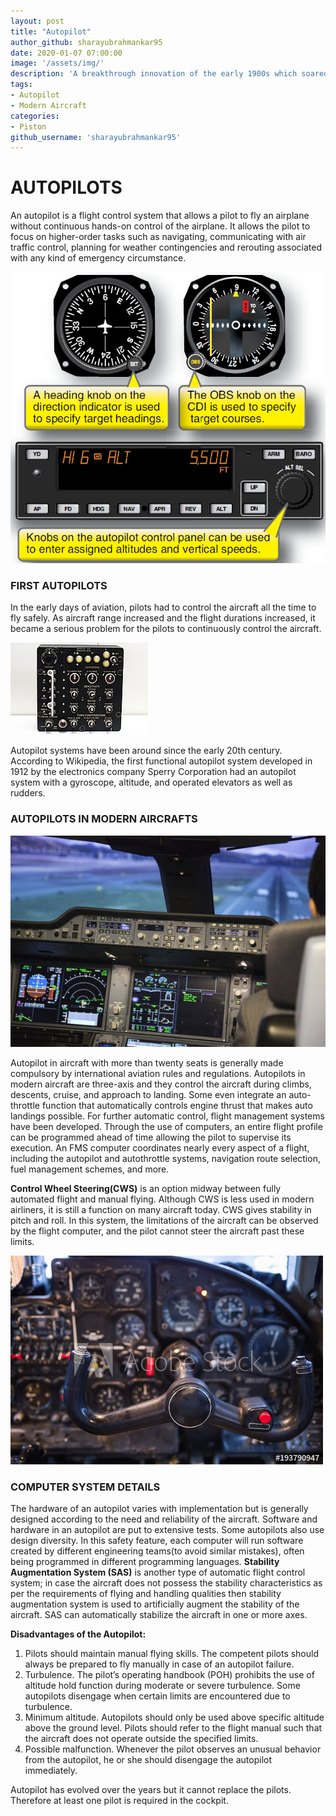 ```yaml
---
layout: post
title: "Autopilot"
author_github: sharayubrahmankar95
date: 2020-01-07 07:00:00
image: '/assets/img/'
description: 'A breakthrough innovation of the early 1900s which soared to great heights in the field of aviation - AUTOPILOT'
tags:
- Autopilot
- Modern Aircraft
categories:
- Piston
github_username: 'sharayubrahmankar95'
---
```


# AUTOPILOTS

An autopilot is a flight control system that allows a pilot to fly an airplane without continuous hands-on control of the airplane. It allows the pilot to focus on higher-order tasks such as navigating, communicating with air traffic control, planning for weather contingencies and rerouting associated with any kind of emergency circumstance.

![A simple autopilot combined with conventional navigation instruments.](/blog/assets/img/autopilot/Figure_1.png)

### FIRST AUTOPILOTS

  In the early days of aviation, pilots had to control the aircraft all the time to fly safely. As aircraft range increased and the flight durations increased, it became a serious problem for the pilots to continuously control the aircraft. 

![A World War II-era Honeywell C-1 autopilot control panel.](/blog/assets/img/autopilot/Figure_2.jpg)

Autopilot systems have been around since the early 20th century. According to Wikipedia, the first functional autopilot system developed in 1912 by the electronics company Sperry Corporation had an autopilot system with a gyroscope, altitude, and operated elevators as well as rudders.

### AUTOPILOTS IN MODERN AIRCRAFTS

![Autopilots in Modern Aircrafts](/blog/assets/img/autopilot/Figure_3.jpg)

Autopilot in aircraft with more than twenty seats is generally made compulsory by international aviation rules and regulations. Autopilots in modern aircraft are three-axis and they control the aircraft during climbs, descents, cruise, and approach to landing. Some even integrate an auto-throttle function that automatically controls engine thrust that makes auto landings possible.
For further automatic control, flight management systems have been developed. Through the use of computers, an entire flight profile can be programmed ahead of time allowing the pilot to supervise its execution. An FMS computer coordinates nearly every aspect of a flight, including the autopilot and autothrottle systems, navigation route selection, fuel management schemes, and more.

**Control Wheel Steering(CWS)** is an option midway between fully automated flight and manual flying. Although CWS is less used in modern airliners, it is still a function on many aircraft today. CWS gives stability in pitch and roll. In this system, the limitations of the aircraft can be observed by the flight computer, and the pilot cannot steer the aircraft past these limits.

![Control wheel steering](/blog/assets/img/autopilot/Figure_4.jpg)

### COMPUTER SYSTEM DETAILS

The hardware of an autopilot varies with implementation but is generally designed according to the need and reliability of the aircraft. Software and hardware in an autopilot are put to extensive tests. Some autopilots also use design diversity. In this safety feature, each computer will run software created by different engineering teams(to avoid similar mistakes), often being programmed in different programming languages.
**Stability Augmentation System (SAS)** is another type of automatic flight control system; in case the aircraft does not possess the stability characteristics as per the requirements of flying and handling qualities then stability augmentation system is used to artificially augment the stability of the aircraft. SAS can automatically stabilize the aircraft in one or more axes.

**Disadvantages of the Autopilot:**
1) Pilots should maintain manual flying skills. The competent pilots should always be prepared to fly manually in case of an autopilot failure.
2) Turbulence. The pilot’s operating handbook (POH) prohibits the use of altitude hold function during moderate or severe turbulence. Some autopilots disengage when certain limits are encountered due to turbulence.
3) Minimum altitude. Autopilots should only be used above specific altitude above the ground level. Pilots should refer to the flight manual such that the aircraft does not operate outside the specified limits.
4) Possible malfunction. Whenever the pilot observes an unusual behavior from the autopilot, he or she should disengage the autopilot immediately.

Autopilot has evolved over the years but it cannot replace the pilots. Therefore at least one pilot is required in the cockpit.
